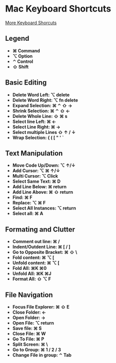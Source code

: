 # Mac Keyboard Shortcuts

<a href="https://code.visualstudio.com/shortcuts/keyboard-shortcuts-macos.pdf">More Keyboard Shorcuts</a>

## Legend

* <strong>⌘ Command<strong>
* <strong>⌥ Option<strong>
* <strong>⌃ Control<strong>
* <strong>⇧ Shift<strong>

## Basic Editing

* <strong>Delete Word Left:</strong> ⌥ delete
* <strong>Delete Word Right:</strong> ⌥ fn delete
* <strong>Expand Selection:</strong> ⌘ ⌃ ⇧ → 
* <strong>Shrink Selection:</strong> ⌘ ⌃ ⇧ ←
* <strong>Delete Whole Line:</strong> ⇧ ⌘ s 
* <strong>Select line Left:</strong> ⌘ ←
* <strong>Select Line Right:</strong> ⌘ →
* <strong>Select multiple Lines ⇧ ↑ / ↓
* <strong>Wrap Selection:</strong> { ( [ " ' `

## Text Manipulation 

* <strong>Move Code Up/Down:</strong> ⌥ ↑/↓
* <strong>Add Cursor:</strong> ⌥ ⌘ ↑/↓
* <strong>Multi Cursor:</strong> ⌥ Click
* <strong>Select Same Text:</strong> ⌘ D
* <strong>Add Line Below:</strong> ⌘ return
* <strong>Add Line Above:</strong> ⌘ ⇧ return 
* <strong>Find:</strong> ⌘ F
* <strong>Replace:</strong> ⌥ ⌘ F
* <strong>Select All Instances:</strong> ⌥ return 
* <strong>Select all:</strong> ⌘ A 

## Formating and Clutter

* <strong>Comment out line: </strong> ⌘ /
* <strong>Indent/Outdent Line: </strong> ⌘ [ / ]
* <strong>Go to Opposite Bracket: </strong> ⌘ ⇧ \
* <strong>Fold content: </strong> ⌘ ⌥ [
* <strong>Unfold content: </strong> ⌘ ⌥ [
* <strong>Fold All: </strong> ⌘K ⌘0
* <strong>Unfold All: </strong> ⌘K ⌘J
* <strong>Format All: </strong> ⇧ ⌥ F  

## File Navigation

* <strong>Focus File Explorer: </strong> ⌘ ⇧ E
* <strong>Close Folder: </strong> ← 
* <strong>Open Folder: </strong> → 
* <strong>Open File: </strong> ⌥ return 
* <strong>Save file: </strong> ⌘ S 
* <strong>Close File: </strong> ⌘ W 
* <strong>Go To File: </strong> ⌘ P 
* <strong>Split Screen: </strong> ⌘ \ 
* <strong>Go to Group: </strong> ⌘ 1 / 2 / 3
* <strong>Change File in group: </strong> ⌃ Tab